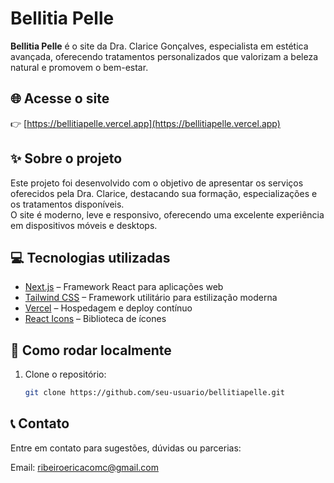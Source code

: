 # Bellitia Pelle

**Bellitia Pelle** é o site da Dra. Clarice Gonçalves, especialista em estética avançada, oferecendo tratamentos personalizados que valorizam a beleza natural e promovem o bem-estar.

## 🌐 Acesse o site

👉 [https://bellitiapelle.vercel.app](https://bellitiapelle.vercel.app)

## ✨ Sobre o projeto

Este projeto foi desenvolvido com o objetivo de apresentar os serviços oferecidos pela Dra. Clarice, destacando sua formação, especializações e os tratamentos disponíveis.  
O site é moderno, leve e responsivo, oferecendo uma excelente experiência em dispositivos móveis e desktops.

## 💻 Tecnologias utilizadas

- [Next.js](https://nextjs.org/) – Framework React para aplicações web
- [Tailwind CSS](https://tailwindcss.com/) – Framework utilitário para estilização moderna
- [Vercel](https://vercel.com/) – Hospedagem e deploy contínuo
- [React Icons](https://react-icons.github.io/react-icons/) – Biblioteca de ícones

## 🚀 Como rodar localmente

1. Clone o repositório:

   ```bash
   git clone https://github.com/seu-usuario/bellitiapelle.git

   
## 📞 Contato

Entre em contato para sugestões, dúvidas ou parcerias:

Email: ribeiroericacomc@gmail.com

